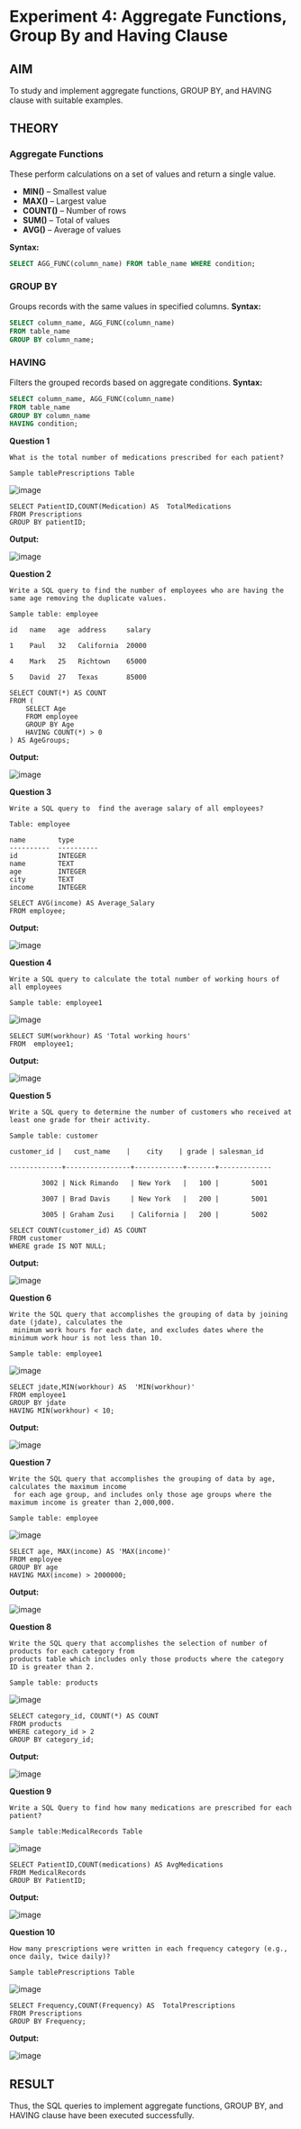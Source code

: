 # Experiment 4: Aggregate Functions, Group By and Having Clause

## AIM
To study and implement aggregate functions, GROUP BY, and HAVING clause with suitable examples.

## THEORY

### Aggregate Functions
These perform calculations on a set of values and return a single value.

- **MIN()** – Smallest value  
- **MAX()** – Largest value  
- **COUNT()** – Number of rows  
- **SUM()** – Total of values  
- **AVG()** – Average of values

**Syntax:**
```sql
SELECT AGG_FUNC(column_name) FROM table_name WHERE condition;
```
### GROUP BY
Groups records with the same values in specified columns.
**Syntax:**
```sql
SELECT column_name, AGG_FUNC(column_name)
FROM table_name
GROUP BY column_name;
```
### HAVING
Filters the grouped records based on aggregate conditions.
**Syntax:**
```sql
SELECT column_name, AGG_FUNC(column_name)
FROM table_name
GROUP BY column_name
HAVING condition;
```

**Question 1**
```
What is the total number of medications prescribed for each patient?

Sample tablePrescriptions Table
```
![image](https://github.com/user-attachments/assets/264ab6ab-7a09-43b0-b151-d05f20c59de6)


```
SELECT PatientID,COUNT(Medication) AS  TotalMedications 
FROM Prescriptions
GROUP BY patientID;

```

**Output:**

![image](https://github.com/user-attachments/assets/83838443-fb4f-46bf-8803-19a27e881528)

**Question 2**
```
Write a SQL query to find the number of employees who are having the same age removing the duplicate values.

Sample table: employee

id   name   age  address     salary

1    Paul   32   California  20000

4    Mark   25   Richtown    65000

5    David  27   Texas       85000

```
```
SELECT COUNT(*) AS COUNT
FROM (
    SELECT Age
    FROM employee
    GROUP BY Age
    HAVING COUNT(*) > 0
) AS AgeGroups;
```

**Output:**

![image](https://github.com/user-attachments/assets/b65ae65a-b782-4dac-8c49-45885d7d3093)

**Question 3**
```
Write a SQL query to  find the average salary of all employees?

Table: employee

name        type
----------  ----------
id          INTEGER
name        TEXT
age         INTEGER
city        TEXT
income      INTEGER
```
```
SELECT AVG(income) AS Average_Salary
FROM employee;
```

**Output:**

![image](https://github.com/user-attachments/assets/5c75083a-fca5-4fad-8645-5efc65d10cc1)

**Question 4**
```
Write a SQL query to calculate the total number of working hours of all employees

Sample table: employee1
```
![image](https://github.com/user-attachments/assets/05e67b74-9a3e-4ca3-bd26-2c0b57f28d3b)



```
SELECT SUM(workhour) AS 'Total working hours'
FROM  employee1;
```

**Output:**

![image](https://github.com/user-attachments/assets/f4bd85ff-3f9f-4a7b-a7f3-74b5fb8d2356)

**Question 5**
```
Write a SQL query to determine the number of customers who received at least one grade for their activity.

Sample table: customer

customer_id |   cust_name    |    city    | grade | salesman_id 

-------------+----------------+------------+-------+-------------

        3002 | Nick Rimando   | New York   |   100 |        5001

        3007 | Brad Davis     | New York   |   200 |        5001

        3005 | Graham Zusi    | California |   200 |        5002
```
```
SELECT COUNT(customer_id) AS COUNT
FROM customer
WHERE grade IS NOT NULL;
```

**Output:**

![image](https://github.com/user-attachments/assets/73c5b13c-7a85-4914-a3e5-c8d59e7e0be1)

**Question 6**
```
Write the SQL query that accomplishes the grouping of data by joining date (jdate), calculates the
 minimum work hours for each date, and excludes dates where the minimum work hour is not less than 10.

Sample table: employee1
```
![image](https://github.com/user-attachments/assets/7d5971d4-b800-44a1-af5f-c1f92b609dca)


```
SELECT jdate,MIN(workhour) AS  'MIN(workhour)'
FROM employee1
GROUP BY jdate
HAVING MIN(workhour) < 10;
```

**Output:**

![image](https://github.com/user-attachments/assets/405919d1-5f5a-44cd-89f5-5fdff39f9bef)

**Question 7**
```
Write the SQL query that accomplishes the grouping of data by age, calculates the maximum income
 for each age group, and includes only those age groups where the maximum income is greater than 2,000,000.

Sample table: employee
```
![image](https://github.com/user-attachments/assets/888f053e-e2bc-49d5-88b9-3646a6e8e52b)

```
SELECT age, MAX(income) AS 'MAX(income)'
FROM employee
GROUP BY age
HAVING MAX(income) > 2000000;
```

**Output:**

![image](https://github.com/user-attachments/assets/e475c37c-63ad-47bb-95b6-efe8604e9642)

**Question 8**
```
Write the SQL query that accomplishes the selection of number of products for each category from
products table which includes only those products where the category ID is greater than 2.

Sample table: products

```
![image](https://github.com/user-attachments/assets/4bdd4c58-99b5-4d60-971d-4913075c590d)


```
SELECT category_id, COUNT(*) AS COUNT
FROM products
WHERE category_id > 2
GROUP BY category_id;
```

**Output:**

![image](https://github.com/user-attachments/assets/e536f4cf-fb3a-4c07-aa9e-0eef12079433)

**Question 9**
```
Write a SQL Query to find how many medications are prescribed for each patient?

Sample table:MedicalRecords Table

```
![image](https://github.com/user-attachments/assets/fd10b667-c0bb-4629-8ad9-77f4cb9a39cc)


```
SELECT PatientID,COUNT(medications) AS AvgMedications
FROM MedicalRecords
GROUP BY PatientID;

```

**Output:**

![image](https://github.com/user-attachments/assets/339e7632-899a-4983-91be-da3d6c9267fe)

**Question 10**
```
How many prescriptions were written in each frequency category (e.g., once daily, twice daily)?

Sample tablePrescriptions Table
```
![image](https://github.com/user-attachments/assets/bdb1682b-6bda-4c1d-a01e-29c60ae7ab0b)


```
SELECT Frequency,COUNT(Frequency) AS  TotalPrescriptions
FROM Prescriptions 
GROUP BY Frequency;
```

**Output:**

![image](https://github.com/user-attachments/assets/9cb087bf-400d-4ebd-ab43-4d4f7678afa2)


## RESULT
Thus, the SQL queries to implement aggregate functions, GROUP BY, and HAVING clause have been executed successfully.
